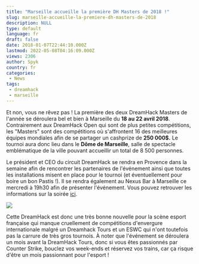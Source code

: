 ```yaml
---
title: "Marseille accueille la première DH Masters de 2018 !"
slug: marseille-accueille-la-premiere-dh-masters-de-2018
description: NULL
type: default
language: fr
draft: false
date: 2018-01-07T22:44:10.000Z
lastmod: 2022-05-08T04:16:09.000Z
views: 2306
author: Spyk
country: fr
categories:
 - News
tags:
 - dreamhack
 - marseille
---
```

Et non, vous ne rêvez pas ! La première des deux DreamHack Masters de l'année se déroulera bel et bien à Marseille du **18 au 22 avril 2018**. Contrairement aux DreamHack Open qui sont de plus petites compétitions, les "Masters" sont des compétitions où s'affrontent 16 des meilleures équipes mondiales afin de se partager un cashprize de **250 000$.** Le tournoi aura donc lieu dans le **Dôme de Marseille**, salle de spectacle emblématique de la ville pouvant accueillir un total de 8 500 personnes. 

Le président et CEO du circuit DreamHack se rendra en Provence dans la semaine afin de rencontrer les partenaires de l'événement ainsi que toutes les installations misent en place pour le tournoi (et éventuellement pour boire un bon Pastis !). Il se rendra également au Nexus Bar à Marseille ce mercredi à 19h30 afin de présenter l'événement. Vous pouvez retrouver les informations sur la soirée [ici](https://www.facebook.com/events/1707094796015139).

![](https://flickshot-ue.s3.eu-west-2.amazonaws.com/flickshot/article/5a5250989c0f8/images/Ie6TGq0N1Fy05bl3wLD43uELLCNekHrEemGrYLx4.jpeg)

Cette DreamHack est donc une très bonne nouvelle pour la scène esport française qui manque cruellement de compétitions d'envergure internationale malgré un Dreamhack Tours et un ESWC qui n'ont toutefois pas la carrure de très gros tournois. À noter que l'événement se déroulera un mois avant la DreamHack Tours, donc si vous êtes passionnés par Counter Strike, bouclez vos week-ends et réservez vos trains, car ça risque d'être un mois passionnant pour l'esport !
